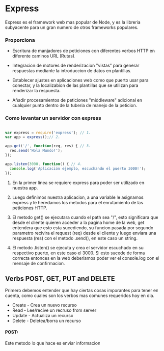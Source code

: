 # Express
Express es el framework web mas popular de Node, y es la libreria subyacente para un gran numero de otros frameworks populares. 
<!-- Basicamente se usa para poder levantar un servidor, hacer pedidos y enviar datos a la api -->

### **Proporciona**

* Escritura de manjadores de peticiones con diferentes verbos HTTP en diferente caminos URL (Rutas).

* Integracion de motores de renderizacion "vistas" para generar respuestas mediante la introduccion de datos en plantillas.

* Establecer ajustes en aplicaciones web como que puerto usar para conectar, y la localizabion de las plantillas que se utilizan para renderizar la respuesta.

* Añadir procesamientos de peticiones "middleware" adicional en cualquier punto dentro de la tuberia de manejo de la peticion.

### Como levantar un servidor con express

``` JavaScript

var express = require('express'); // 1.
var app = express();// 2.

app.get('/', function(req, res) { // 3.
  res.send('Hola Mundo!');
});

app.listen(3000, function() { // 4.
  console.log('Aplicación ejemplo, escuchando el puerto 3000!');
});
```

1) En la primer linea se requiere express para poder ser utilizado en nuestra app.

2) Luego definimos nuestra aplicacion, a una variable le asignamos express y le heredamos los metodos para el enrutamiento de las peticiones HTTP.

3) El metodo get() se ejecutara cuando el path sea "/", esto significara que desde el cliente quieren acceder a la pagina home de la web, get entendera que esto esta sucediendo, su funcion pasada por segundo parametro recivira el request (req) desde el cliente y luego enviara una respuesta (res) con el metodo .send(), en este caso un string.

4) El metodo .listen() se ejecuta y crea el servidor escuchado en su respectivo puerto, en este caso el 3000. Si esto sucede de forma correcta entonces en la web deberiamos poder ver el console.log con el mensaje de confirmacion.

## Verbs POST, GET, PUT and DELETE

Primero debemos entender que hay ciertas cosas imporantes para tener en cuenta, como cuales son los verbos mas comunes requeridos hoy en dia.

* Create - Crea un nuevo recurso
* Read - Lee/recive un recruso from server
* Update - Actualiza un recurso
* Delete - Deletea/borra un recurso

#### POST:
Este metodo lo que hace es enviar informacion 